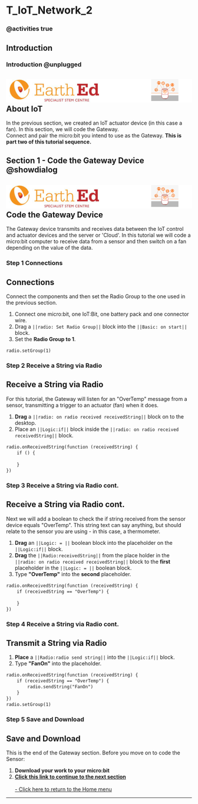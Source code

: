 # T_IoT_Network_2

<!---------------------------------------------------------------  
-------Section 2 of IoT_Network_Tutorial------InComplete--------
----------------------------------------------------------------->
### @activities true

## Introduction
### Introduction @unplugged

![](https://raw.githubusercontent.com/EarthEdSTEM/earthed-iot-programs-tutorials/master/Images/T_IoT_Network/IoT_Network_Banner.gif)
About IoT
-----------------
In the previous section, we created an IoT actuator device (in this case a fan). In this section, we will code the Gateway.<br>
Connect and pair the micro:bit you intend to use as the Gateway.
**This is part two of this tutorial sequence.**<br>

## Section 1 - Code the Gateway Device  @showdialog
![](https://raw.githubusercontent.com/EarthEdSTEM/earthed-iot-programs-tutorials/master/Images/T_IoT_Network/IoT_Network_Banner.gif)
Code the Gateway Device
---------------------
The Gateway device transmits and receives data between the IoT control and actuator devices and the server or 'Cloud'. 
In this tutorial we will code a micro:bit computer to receive data from a sensor and then switch on a fan depending on the value of the data.

### Step 1 Connections
Connections
-----------------
Connect the components and then set the Radio Group to the one used in the previous section.
1. Connect one micro:bit, one IoT:Bit, one battery pack and one connector wire.
2. Drag a ``||radio: Set Radio Group||`` block into the ``||Basic: on start||`` block.<br>
3. Set the **Radio Group to 1**.
```blocks
radio.setGroup(1)
```
### Step 2 Receive a String via Radio
Receive a String via Radio
-----------------
For this tutorial, the Gateway will listen for an "OverTemp" message from a sensor, transmitting a trigger to an actuator (fan) when it does.
1. **Drag** a ``||radio: on radio received receivedString||`` block on to the desktop.
2. Place an ``||Logic:if||`` block inside the ``||radio: on radio received receivedString||`` block.

```blocks
radio.onReceivedString(function (receivedString) {
    if () {

    }
})
```

### Step 3 Receive a String via Radio cont.
Receive a String via Radio cont.
-----------------
Next we will add a boolean to check the if string received from the sensor device equals "OverTemp". This string text can say anything, but should relate to the sensor you are using - in this case, a thermometer.
1. **Drag** an ``||Logic: = ||`` boolean block into the placeholder on the ``||Logic:if||`` block.
2. **Drag** the ``||Radio:receivedString||`` from the place holder in the ``||radio: on radio received receivedString||`` block to the **first** placeholder in the ``||Logic: = ||`` boolean block.
3. Type **"OverTemp"** into the **second** placeholder.

```blocks
radio.onReceivedString(function (receivedString) {
    if (receivedString == "OverTemp") {
      
    }
})
```

### Step 4 Receive a String via Radio cont.
Transmit a String via Radio
-----------------
1. **Place** a ``||Radio:radio send string||`` into the ``||Logic:if||`` block.
2. Type **"FanOn"** into the placeholder.


```blocks
radio.onReceivedString(function (receivedString) {
    if (receivedString == "OverTemp") {
        radio.sendString("FanOn")
    }
})
radio.setGroup(1)
```

### Step 5 Save and Download
Save and Download
-----------------
This is the end of the Gateway section. Before you move on to code the Sensor:<br>
1. **Download your work to your micro:bit**<br>
2. **[Click this link to continue to the next section](https://www.google.com/url?q=https%3A%2F%2Fmakecode.microbit.org%2F%23tutorial%3Agithub%3Aearthedstem%2Fearthed-iot-programs-tutorials%2FT_IoT_Network_3&sa=D&sntz=1&usg=AOvVaw3jaYNJlZTmHx4bGHfEZMW-)**<br>
<br>[- Click here to return to the Home menu](https://sites.google.com/earthed.vic.edu.au/tutorial-iot/home)<br>
 

<script src="https://makecode.com/gh-pages-embed.js" > </script><script>makeCodeRender("{{ site.makecode.home_url }}", "{{ site.github.owner_name }}/{ { site.github.repository_name } } ");</script>

----------------------------------------------
